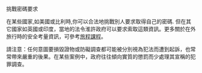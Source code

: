 [Title]: # (挑戰密碼要求)
[Order]: # (11)

挑戰密碼要求

在某些國家,如美國或比利時,你可以合法地挑戰別人要求取得自己的密碼. 但在其它國家如英國或印度，當地的法令淮許政府可以要求索取這類資訊。更多關於在外旅行時的安全考量資訊，可參考[旅程課程](umbrella://lesson/preparation)。

請注意：任何意圖要損毀證物或防礙調查都可能被分別視為犯法而遭到起訴，也常常帶來嚴重的後果。在某些案例中，政府往往傾向實質的懲罰而少處理其宣稱的犯罪調查。